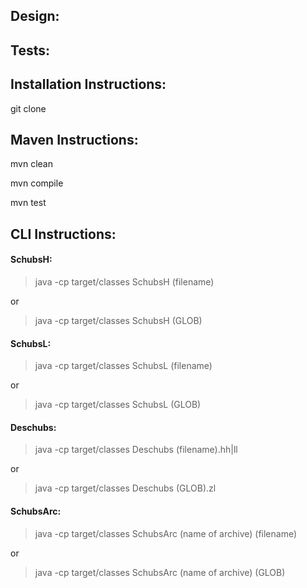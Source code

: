 ## Design:


## Tests:


## Installation Instructions:
git clone


## Maven Instructions:
mvn clean

mvn compile

mvn test


## CLI Instructions:
#### SchubsH:
> java -cp target/classes SchubsH (filename)

or

> java -cp target/classes SchubsH (GLOB)



#### SchubsL:

> java -cp target/classes SchubsL (filename)

or

> java -cp target/classes SchubsL (GLOB)



#### Deschubs:

> java -cp target/classes Deschubs (filename).hh|ll

or

> java -cp target/classes Deschubs (GLOB).zl



#### SchubsArc:

> java -cp target/classes SchubsArc (name of archive) (filename)

or

> java -cp target/classes SchubsArc (name of archive) (GLOB)
